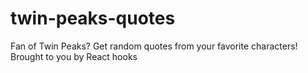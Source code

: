 # twin-peaks-quotes
Fan of Twin Peaks? Get random quotes from your favorite characters!<br />
Brought to you by React hooks
